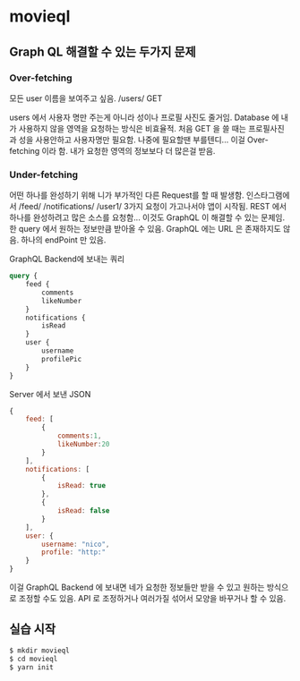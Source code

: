 # movieql

## Graph QL 해결할 수 있는 두가지 문제

### Over-fetching
모든 user 이름을 보여주고 싶음.
/users/ GET

users 에서 사용자 명만 주는게 아니라 성이나 프로필 사진도 줄거임.  Database 에 내가 사용하지 않을 영역을 요청하는 방식은 비효율적.
처음 GET 을 쓸 때는 프로필사진과 성을 사용안하고 사용자명만 필요함. 나중에 필요할땐 부를텐디...
이걸 Over-fetching 이라 함. 내가 요청한 영역의 정보보다 더 많은걸 받음. 

### Under-fetching
어떤 하나를 완성하기 위해 니가 부가적인 다른 Request를 할 때 발생함. 인스타그램에서
/feed/
/notifications/
/user1/ 3가지 요청이 가고나서야 앱이 시작됨.
REST 에서 하나를 완성하려고 많은 소스를 요청함...
이것도 GraphQL 이 해결할 수 있는 문제임.
한 query 에서 원하는 정보만큼 받아올 수 있음.
GraphQL 에는 URL 은 존재하지도 않음. 하나의 endPoint 만 있음.

GraphQL Backend에 보내는 쿼리
```graphql
query {
    feed {
        comments
        likeNumber
    }
    notifications {
        isRead
    }
    user {
        username
        profilePic
    }
}
```

Server 에서 보낸 JSON
```javascript
{
    feed: [
        {
            comments:1,
            likeNumber:20
        }
    ],
    notifications: [
        {
            isRead: true
        },
        {
            isRead: false
        }
    ],
    user: {
        username: "nico",
        profile: "http:"
    }
}
```
이걸 GraphQL Backend 에 보내면 
네가 요청한 정보들만 받을 수 있고 원하는 방식으로 조정할 수도 있음. API 로 조정하거나 여러가질 섞어서 모양을 바꾸거나 할 수 있음.

## 실습 시작

```bash
$ mkdir movieql
$ cd movieql
$ yarn init


```